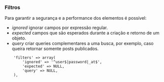### Filtros
Para garantir a segurança e a performance dos elementos é possível:

- *ignored* ignorar campos por expressão regular.
- *expected* campos que são esperados durante a criação e retorno de um objeto.
- *query* criar queries complementares a uma busca, por exemplo, caso queira retornar somente posts publicados.

~~~
	'filters' => array(
		'ignored' => '^user$|password|_at$',
		'expected' => NULL,
		'query' => NULL,
	),
~~~